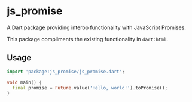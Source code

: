 # js_promise

A Dart package providing interop functionality with JavaScript Promises.

This package compliments the existing functionality in `dart:html`.

## Usage

```dart
import 'package:js_promise/js_promise.dart';

void main() {
  final promise = Future.value('Hello, world!').toPromise();
}
```
